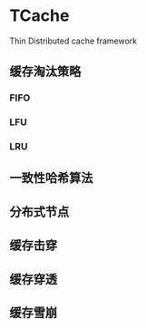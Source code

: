 # TCache
Thin Distributed cache framework


## 缓存淘汰策略

### FIFO

### LFU

### LRU


## 一致性哈希算法

## 分布式节点

## 缓存击穿

## 缓存穿透

## 缓存雪崩

